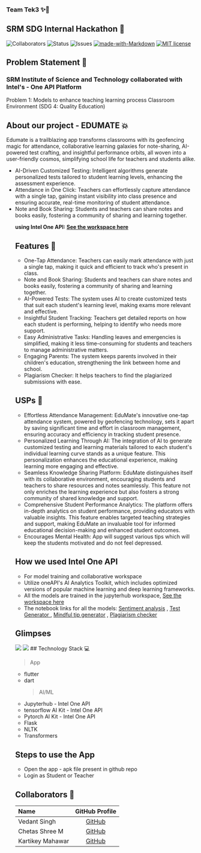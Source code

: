 ### Team Tek3 ✨🚀

## SRM SDG Internal Hackathon 💫

![Collaborators](https://img.shields.io/badge/collaborators-3-red)
![Status](https://img.shields.io/badge/status-done-green)
![Issues](https://img.shields.io/badge/issues-0-blue)
[![made-with-Markdown](https://img.shields.io/badge/Made%20with-Markdown-1f425f.svg)](http://commonmark.org)
[![MIT license](https://img.shields.io/badge/License-MIT-blue.svg)](https://lbesson.mit-license.org/)

## Problem Statement 🚧

<h3>SRM Institute of Science and Technology collaborated with Intel's - One API Platform</h3>
Problem 1:
Models to enhance teaching learning process Classroom Environment (SDG 4: Quality
Education)

## About our project - EDUMATE 💥

Edumate is a trailblazing app transforms classrooms with its geofencing magic for attendance, collaborative learning galaxies for note-sharing, AI-powered test crafting, and insightful performance orbits, all woven into a user-friendly cosmos, simplifying school life for teachers and students alike.

<ul>
<li>AI-Driven Customized Testing: Intelligent algorithms generate personalized tests tailored to student learning levels, enhancing the assessment experience.</li>
<li>Attendance in One Click: Teachers can effortlessly capture attendance with a single tap, gaining instant visibility into class presence and ensuring accurate, real-time monitoring of student attendance.</li>
<li>Note and Book Sharing: Students and teachers can share notes and books easily, fostering a community of sharing and learning together.</li>

<strong>using Intel One API: <a href="https://jupyter.oneapi.devcloud.intel.com/user/u206691/doc/tree/edumate-intel_one_api.jupyterlab-workspace" > See the workspace here</a> </strong>

## Features 🔧

- One-Tap Attendance: Teachers can easily mark attendance with just a single tap, making it quick and efficient to track who's present in class.
- Note and Book Sharing: Students and teachers can share notes and books easily, fostering a community of sharing and learning together.
- AI-Powered Tests: The system uses AI to create customized tests that suit each student's learning level, making exams more relevant and effective.
- Insightful Student Tracking: Teachers get detailed reports on how each student is performing, helping to identify who needs more support.
- Easy Administrative Tasks: Handling leaves and emergencies is simplified, making it less time-consuming for students and teachers to manage administrative matters.
- Engaging Parents: The system keeps parents involved in their children's education, strengthening the link between home and school.
- Plagiarism Checker: It helps teachers to find the plagiarized submissions with ease.

## USPs 🚨

- Effortless Attendance Management: EduMate's innovative one-tap attendance system, powered by geofencing technology, sets it apart by saving significant time and effort in classroom management, ensuring accuracy and efficiency in tracking student presence.
- Personalized Learning Through AI: The integration of AI to generate customized testing and learning materials tailored to each student's individual learning curve stands as a unique feature. This personalization enhances the educational experience, making learning more engaging and effective.
- Seamless Knowledge Sharing Platform: EduMate distinguishes itself with its collaborative environment, encouraging students and teachers to share resources and notes seamlessly. This feature not only enriches the learning experience but also fosters a strong community of shared knowledge and support.
- Comprehensive Student Performance Analytics: The platform offers in-depth analytics on student performance, providing educators with valuable insights. This feature enables targeted teaching strategies and support, making EduMate an invaluable tool for informed educational decision-making and enhanced student outcomes.
- Encourages Mental Health: App will suggest various tips which will keep the students motivated and do not feel depressed.

## How we used Intel One API

- For model training and collaborative workspace
- Utilize oneAPI's AI Analytics Toolkit, which includes optimized versions of popular machine learning and deep learning frameworks.
- All the models are trained in the jupyterhub workspace, <a href="https://jupyter.oneapi.devcloud.intel.com/user/u206691/doc/tree/edumate-intel_one_api.jupyterlab-workspace" > See the workspace here</a>
- The notebook links for all the models: <a href="https://jupyter.oneapi.devcloud.intel.com/user/u206691/doc/tree/sentimental_analysis.ipynb">Sentiment analysis</a> , <a href="https://jupyter.oneapi.devcloud.intel.com/user/u206691/doc/tree/Quiz_generator_LLM.ipynb">Test Generator </a> , <a href="https://jupyter.oneapi.devcloud.intel.com/user/u206691/doc/tree/mindful_tips.ipynb">Mindful tip generator</a> , <a href="https://jupyter.oneapi.devcloud.intel.com/user/u206691/doc/tree/plagiarism_checker.ipynb">Plagiarism checker </a>

## Glimpses
<img src="https://drive.google.com/file/d/1TN8BSl8zGq577-NOAp6NQ7nkUTqlcGJo/view?usp=drive_link" />
<img src="https://drive.google.com/file/d/18RjVimS9O2iM4YzspSYtM2_wuvYmuUq7/view?usp=drive_link" />
## Technology Stack 💻

> App

- flutter
- dart
  > AI/ML
- Jupyterhub - Intel One API
- tensorflow AI Kit - Intel One API
- Pytorch AI Kit - Intel One API
- Flask
- NLTK
- Transformers

## Steps to use the App

- Open the app - apk file present in github repo
- Login as Student or Teacher

## Collaborators 🤖

| Name             |                GitHub Profile                |
| :--------------- | :------------------------------------------: |
| Vedant Singh     |    [GitHub](https://github.com/vedant-11)    |
| Chetas Shree M   | [GitHub](https://github.com/mayankkrsohanda) |
| Kartikey Mahawar |   [GitHub](https://github.com/kartikey321)   |
